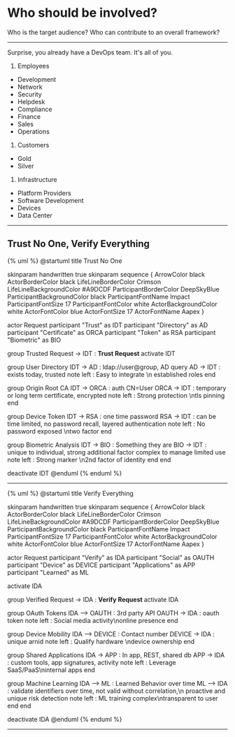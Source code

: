 # Who should be involved?

Who is the target audience? Who can contribute to an overall framework?

---

Surprise, you already have a DevOps team. It's all of you.

1. Employees
  * Development
  * Network
  * Security
  * Helpdesk
  * Compliance
  * Finance
  * Sales
  * Operations
1. Customers
  * Gold
  * Silver
1. Infrastructure
  * Platform Providers
  * Software Development
  * Devices
  * Data Center

---

## Trust No One, Verify Everything

  {% uml %}
  @startuml
  title Trust No One

  skinparam handwritten true
  skinparam sequence {
      ArrowColor black
      ActorBorderColor black
      LifeLineBorderColor Crimson
      LifeLineBackgroundColor #A9DCDF
      ParticipantBorderColor DeepSkyBlue
      ParticipantBackgroundColor black
      ParticipantFontName Impact
      ParticipantFontSize 17
      ParticipantFontColor white
      ActorBackgroundColor white
      ActorFontColor blue
      ActorFontSize 17
      ActorFontName Aapex
  }

  actor Request
  participant "Trust" as IDT
  participant "Directory" as AD
  participant "Certificate" as ORCA
  participant "Token" as RSA
  participant "Biometric" as BIO

  group Trusted
  Request -> IDT : <b> Trust Request </b>
  activate IDT

  group User Directory
  IDT -> AD : ldap://user@group, AD query
  AD -> IDT : exists today, trusted
  note left : Easy to integrate \n established roles
  end

  group Origin Root CA
  IDT -> ORCA : auth CN=User
  ORCA -> IDT : temporary or long term certificate, encrypted
  note left : Strong protection \ntls pinning
  end

  group Device Token
  IDT -> RSA : one time password
  RSA -> IDT : can be time limited, no password recall, layered authentication
  note left : No password exposed \ntwo factor
  end

  group Biometric Analysis
  IDT -> BIO : Something they are
  BIO -> IDT : unique to individual, strong additional factor complex to manage limited use
  note left : Strong marker \n2nd factor of identity
  end
  end

  deactivate IDT
  @enduml
  {% enduml %}

---

  {% uml %}
  @startuml
  title Verify Everything

  skinparam handwritten true
  skinparam sequence {
      ArrowColor black
      ActorBorderColor black
      LifeLineBorderColor Crimson
      LifeLineBackgroundColor #A9DCDF
      ParticipantBorderColor DeepSkyBlue
      ParticipantBackgroundColor black
      ParticipantFontName Impact
      ParticipantFontSize 17
      ParticipantFontColor white
      ActorBackgroundColor white
      ActorFontColor blue
      ActorFontSize 17
      ActorFontName Aapex
  }

  actor Request
  participant "Verify" as IDA
  participant "Social" as OAUTH
  participant "Device" as DEVICE
  participant "Applications" as APP
  participant "Learned" as ML

  activate IDA

  group Verified
  Request -> IDA : <b> Verify Request </b>
  activate IDA

  group OAuth Tokens
  IDA --> OAUTH : 3rd party API
  OAUTH -> IDA : oauth token
  note left : Social media activity\nonline presence
  end

  group Device Mobility
  IDA --> DEVICE : Contact number
  DEVICE -> IDA : unique arnid
  note left : Qualify hardware \ndevice ownership
  end

  group Shared Applications
  IDA -> APP : In app, REST, shared db
  APP -> IDA : custom tools, app signatures, activity
  note left : Leverage SaaS/PaaS\ninternal apps
  end

  group Machine Learning
  IDA --> ML : Learned Behavior over time
  ML --> IDA : validate identifiers over time, not valid without correlation,\n proactive and unique risk detection
  note left : ML training complex\ntransparent to user
  end
  end

  deactivate IDA
  @enduml
  {% enduml %}

---
